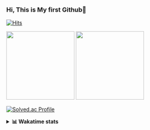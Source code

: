 ### Hi, This is My first Github👋
[![Hits](https://hits.seeyoufarm.com/api/count/incr/badge.svg?url=https%3A%2F%2Fgithub.com%2FJonghyun-Park1027&count_bg=%2379C83D&title_bg=%23555555&icon=&icon_color=%23E7E7E7&title=hits&edge_flat=false)](https://hits.seeyoufarm.com)
<br>


<p>
  <img height="180em" src="https://github-readme-stats-eight-rho-29.vercel.app/api?username=Jonghyun-Park1027&show_icons=true&include_all_commits=true&bg_color=30,e96443,904e95&title_color=fff&text_color=fff">
  <img height="180em" src="https://github-readme-stats-eight-rho-29.vercel.app/api/top-langs/?username=Jonghyun-Park1027&layout=compact&bg_color=30,e96443,904e95&title_color=fff&text_color=fff">


[![Solved.ac Profile](http://mazassumnida.wtf/api/v2/generate_badge?boj=ppjjhh1027)](https://solved.ac/ppjjhh1027/)

</p>
<details>
<summary><b>📊 Wakatime stats</b><br></summary>
<div>
<hr/>



<!--START_SECTION:waka-->
![Code Time](http://img.shields.io/badge/Code%20Time-1%2C001%20hrs%2043%20mins-blue)

![Profile Views](http://img.shields.io/badge/Profile%20Views-0-blue)

**🐱 My GitHub Data** 

> 📦 112.0 kB Used in GitHub's Storage 
 > 
> 🚫 Not Opted to Hire
 > 
> 📜 10 Public Repositories 
 > 
> 🔑 4 Private Repositories 
 > 
**I'm an Early 🐤** 

```text
🌞 Morning                52 commits          █████░░░░░░░░░░░░░░░░░░░░   18.31 % 
🌆 Daytime                144 commits         █████████████░░░░░░░░░░░░   50.70 % 
🌃 Evening                75 commits          ███████░░░░░░░░░░░░░░░░░░   26.41 % 
🌙 Night                  13 commits          █░░░░░░░░░░░░░░░░░░░░░░░░   04.58 % 
```
📅 **I'm Most Productive on Friday** 

```text
Monday                   47 commits          ████░░░░░░░░░░░░░░░░░░░░░   16.55 % 
Tuesday                  42 commits          ████░░░░░░░░░░░░░░░░░░░░░   14.79 % 
Wednesday                23 commits          ██░░░░░░░░░░░░░░░░░░░░░░░   08.10 % 
Thursday                 30 commits          ███░░░░░░░░░░░░░░░░░░░░░░   10.56 % 
Friday                   66 commits          ██████░░░░░░░░░░░░░░░░░░░   23.24 % 
Saturday                 27 commits          ██░░░░░░░░░░░░░░░░░░░░░░░   09.51 % 
Sunday                   49 commits          ████░░░░░░░░░░░░░░░░░░░░░   17.25 % 
```


📊 **This Week I Spent My Time On** 

```text
🕑︎ Time Zone: Asia/Seoul

💬 Programming Languages: 
Python                   20 hrs 48 mins      ███████████████████████░░   92.48 % 
Text                     41 mins             █░░░░░░░░░░░░░░░░░░░░░░░░   03.05 % 
Bash                     16 mins             ░░░░░░░░░░░░░░░░░░░░░░░░░   01.24 % 
Dart                     16 mins             ░░░░░░░░░░░░░░░░░░░░░░░░░   01.21 % 
Git Config               10 mins             ░░░░░░░░░░░░░░░░░░░░░░░░░   00.78 % 

🔥 Editors: 
VS Code                  22 hrs 28 mins      █████████████████████████   99.84 % 
PyCharm                  2 mins              ░░░░░░░░░░░░░░░░░░░░░░░░░   00.16 % 

🐱‍💻 Projects: 
GPT_side_project         15 hrs 18 mins      █████████████████░░░░░░░░   68.05 % 
gpt                      6 hrs 52 mins       ████████░░░░░░░░░░░░░░░░░   30.58 % 
task                     16 mins             ░░░░░░░░░░░░░░░░░░░░░░░░░   01.21 % 
competition_23_7_10(end) 2 mins              ░░░░░░░░░░░░░░░░░░░░░░░░░   00.16 % 

💻 Operating System: 
Windows                  22 hrs 30 mins      █████████████████████████   100.00 % 
```

**I Mostly Code in Jupyter Notebook** 

```text
Jupyter Notebook         6 repos             ███████████████░░░░░░░░░░   60.00 % 
C++                      3 repos             ████████░░░░░░░░░░░░░░░░░   30.00 % 
Python                   1 repo              ██░░░░░░░░░░░░░░░░░░░░░░░   10.00 % 
```




 Last Updated on 19/07/2025 18:48:00 UTC
<!--END_SECTION:waka-->
</details>



